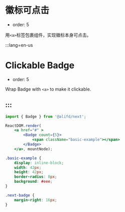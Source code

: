 # 徽标可点击

- order: 5

用`<a>`标签包裹组件，实现徽标本身可点击。

:::lang=en-us
# Clickable Badge

- order: 5

Wrap Badge with `<a>` to make it clickable.

:::
---

````jsx
import { Badge } from '@alifd/next';

ReactDOM.render(
    <a href="#" >
        <Badge count={5}>
            <span className="basic-example"></span>
        </Badge>
    </a>, mountNode);
````

````css
.basic-example {
    display: inline-block;
    width: 42px;
    height: 42px;
    border-radius: 8px;
    background: #eee;
}

.next-badge {
    margin-right: 16px;
}
````
